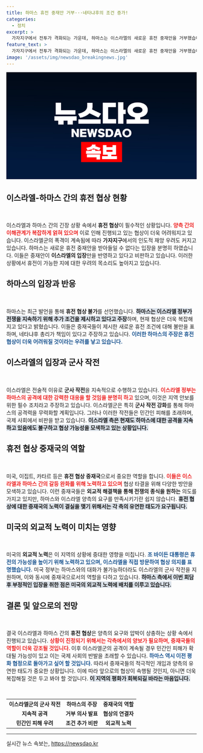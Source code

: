 ```yaml
---
title: 하마스 휴전 중재안 거부···네타냐후의 조건 증가!
categories:
  - 정치
excerpt: >
  가자지구에서 전투가 격화되는 가운데, 하마스는 이스라엘의 새로운 휴전 중재안을 거부했습니다. 네타냐후 총리가 전쟁을 장기화하려는 의도를 드러내며 협상이 복잡해지고 있다는 주장을 내놓았습니다.
feature_text: >
  가자지구에서 전투가 격화되는 가운데, 하마스는 이스라엘의 새로운 휴전 중재안을 거부했습니다. 네타냐후 총리가 전쟁을 장기화하려는 의도를 드러내며 협상이 복잡해지고 있다는 주장을 내놓았습니다.
image: '/assets/img/newsdao_breakingnews.jpg'
---
```


<p><img src="/assets/img/newsdao_breakingnews.jpg" alt="koreaapp 속보" /></p>

<h2 data-ke-size="size26">이스라엘-하마스 간의 휴전 협상 현황</h2>

<p data-ke-size="size16">&nbsp;</p>

<p>이스라엘과 하마스 간의 긴장 상황 속에서 <strong>휴전 협상</strong>이 필수적인 상황입니다. 
<b><span style="color: #ee2323;">양측 간의 이해관계가 복잡하게 얽혀 있으며</span></b> 이로 인해 진행되고 있는 협상이 더욱 어려워지고 있습니다. 
이스라엘군의 폭격이 계속됨에 따라 <strong>가자지구</strong>에서의 인도적 재앙 우려도 커지고 있습니다. 하마스는 새로운 휴전 중재안을 받아들일 수 없다는 입장을 분명히 하였습니다. 이들은 중재안이 <strong>이스라엘의 입장</strong>만을 반영하고 있다고 비판하고 있습니다. 이러한 상황에서 휴전이 가능한 지에 대한 우려의 목소리도 높아지고 있습니다.</p>

<h2 data-ke-size="size26">하마스의 입장과 반응</h2>

<p data-ke-size="size16">&nbsp;</p>

<p>하마스는 최근 발언을 통해 <strong>휴전 협상 불가</strong>를 선언했습니다. 
<b><span style="background-color: #21538527;">하마스는 이스라엘 정부가 전쟁을 지속하기 위해 추가 조건을 제시하고 있다고 주장</span></b>하며, 현재 협상은 더욱 복잡해지고 있다고 밝혔습니다. 이들은 중재국들이 제시한 새로운 휴전 조건에 대해 불만을 표하며, 네타냐후 총리가 책임이 있다고 주장하고 있습니다. 
<b><span style="color: #1a5490;">이러한 하마스의 주장은 휴전 협상이 더욱 어려워질 것이라는 우려를 낳고 있습니다.</span></b></p>

<h2 data-ke-size="size26">이스라엘의 입장과 군사 작전</h2>

<p data-ke-size="size16">&nbsp;</p>

<p>이스라엘은 전술적 이유로 <strong>군사 작전</strong>을 지속적으로 수행하고 있습니다. 
<b><span style="color: #ee2323;">이스라엘 정부는 하마스의 공격에 대한 강력한 대응을 할 것임을 분명히 하고</span></b> 있으며, 이것은 지역 안보를 위한 필수 조치라고 주장하고 있습니다. 이스라엘군은 특히 <strong>군사 작전 강화</strong>를 통해 하마스의 공격력을 무력화할 계획입니다. 그러나 이러한 작전들은 민간인 피해를 초래하며, 국제 사회에서 비판을 받고 있습니다. 
<b><span style="background-color: #21538527;">이스라엘 측은 현재도 하마스에 대한 공격을 지속하고 있음에도 불구하고 협상 가능성을 모색하고 있는 상황입니다.</span></b></p>

<h2 data-ke-size="size26">휴전 협상 중재국의 역할</h2>

<p data-ke-size="size16">&nbsp;</p>

<p>미국, 이집트, 카타르 등은 <strong>휴전 협상 중재국</strong>으로서 중요한 역할을 합니다. 
<b><span style="color: #ee2323;">이들은 이스라엘과 하마스 간의 갈등 완화를 위해 노력하고 있으며</span></b> 협상 타결을 위해 다양한 방안을 모색하고 있습니다. 
이런 중재국들은 <strong>외교적 해결책을 통해 전쟁의 종식을 원하는</strong> 의도를 가지고 있지만, 하마스와 이스라엘 양측의 요구를 만족시키기란 쉽지 않습니다. 
<b><span style="background-color: #21538527;">휴전 협상에 대한 중재국의 노력이 결실을 맺기 위해서는 각 측의 유연한 태도가 요구됩니다.</span></b></p>

<h2 data-ke-size="size26">미국의 외교적 노력이 미치는 영향</h2>

<p data-ke-size="size16">&nbsp;</p>

<p>미국의 <strong>외교적 노력</strong>은 이 지역의 상황에 중대한 영향을 미칩니다. 
<b><span style="color: #1a5490;">조 바이든 대통령은 휴전의 가능성을 높이기 위해 노력하고 있으며, 이스라엘을 직접 방문하여 협상 의지를 표명했습니다.</span></b> 
미국 정부는 하마스와의 대화가 불가능하더라도 이스라엘의 군사 작전을 지원하며, 이와 동시에 중재국으로서의 역할을 다하고 있습니다. 
<b><span style="background-color: #21538527;">하마스 측에서 이번 회담 후 부정적인 입장을 취한 점은 미국의 외교적 노력에 배치를 이루고 있습니다.</span></b></p>

<h2 data-ke-size="size26">결론 및 앞으로의 전망</h2>

<p data-ke-size="size16">&nbsp;</p>

<p>결국 이스라엘과 하마스 간의 <strong>휴전 협상</strong>은 양측의 요구와 압박이 상충하는 상황 속에서 진행되고 있습니다. 
<b><span style="color: #ee2323;">상황이 진정되기 위해서는 각측에서의 양보가 필요하며, 중재국들의 역할이 더욱 강조될 것입니다. </span></b> 이후 이스라엘군의 공격이 계속될 경우 민간인 피해가 확대될 가능성이 있고 이는 국제 사회의 반발을 초래할 수 있습니다. 
<b><span style="color: #1a5490;">하마스 역시 이전 평화 협정으로 돌아가고 싶어 할 것입니다.</span></b> 따라서 중재국들의 적극적인 개입과 양측의 유연한 태도가 중요한 상황입니다. 
이에 따라 앞으로의 협상이 속행될 것인지, 아니면 더욱 복잡해질 것은 두고 봐야 할 것입니다. 
<b><span style="background-color: #21538527;">이 지역의 평화가 회복되길 바라는 마음입니다.</span></b> </p>

<p data-ke-size="size16">&nbsp;</p>

<table>
<tr>
<td style="text-align: center; height: 17px;"><b>이스라엘군의 군사 작전</b></td>
<td style="text-align: center; height: 17px;"><b>하마스의 주장</b></td>
<td style="text-align: center; height: 17px;"><b>중재국의 역할</b></td>
</tr>
<tr>
<td style="text-align: center; height: 17px;"><b>지속적 공격</b></td>
<td style="text-align: center; height: 17px;"><b>거부 의사 발표</b></td>
<td style="text-align: center; height: 17px;"><b>협상의 연결자</b></td>
</tr>
<tr>
<td style="text-align: center; height: 17px;"><b>민간인 피해 우려</b></td>
<td style="text-align: center; height: 17px;"><b>조건 추가 비판</b></td>
<td style="text-align: center; height: 17px;"><b>외교적 노력</b></td>
</tr>
</table>

<hr />
실시간 뉴스 속보는, <a href="https://newsdao.kr" rel="dofollow">https://newsdao.kr</a>


